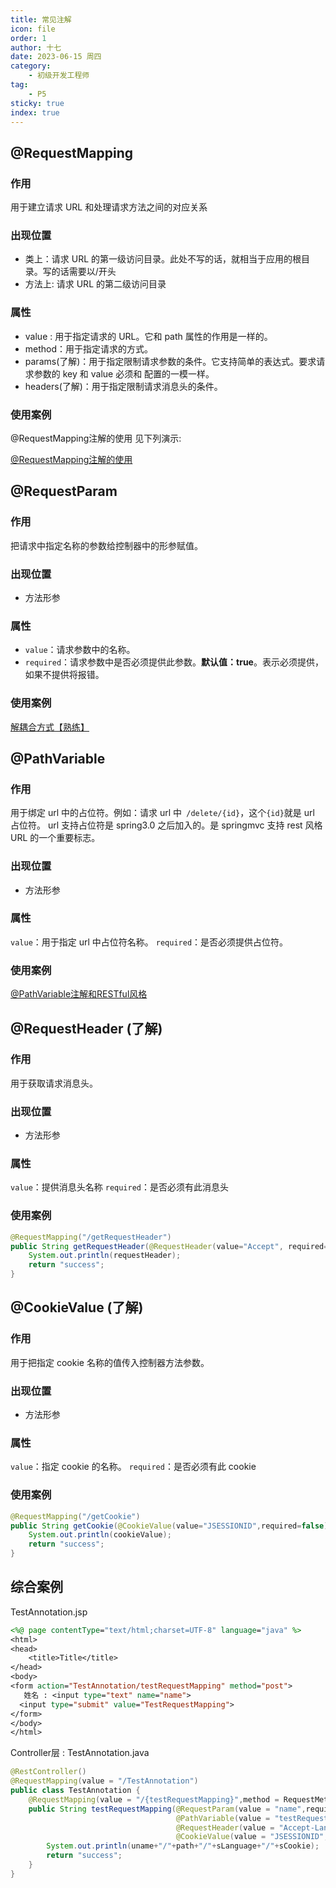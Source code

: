 ```yaml
---
title: 常见注解
icon: file
order: 1
author: 十七
date: 2023-06-15 周四
category:
	- 初级开发工程师
tag:
	- P5
sticky: true
index: true
---
```



## @RequestMapping

### 作用

用于建立请求 URL 和处理请求方法之间的对应关系

### 出现位置

- 类上：请求 URL 的第一级访问目录。此处不写的话，就相当于应用的根目录。写的话需要以/开头
- 方法上:  请求 URL 的第二级访问目录

### 属性

- value : 用于指定请求的 URL。它和 path 属性的作用是一样的。
- method：用于指定请求的方式。
- params(了解)：用于指定限制请求参数的条件。它支持简单的表达式。要求请求参数的 key 和 value 必须和 配置的一模一样。
- headers(了解)：用于指定限制请求消息头的条件。

### 使用案例

@RequestMapping注解的使用 见下列演示: 

[@RequestMapping注解的使用](../05_路径映射与RESTful风格/路径映射与RESTful风格.md#@RequestMapping注解的使用)

## @RequestParam

### 作用

把请求中指定名称的参数给控制器中的形参赋值。

### 出现位置

-  方法形参

### 属性

- `value`：请求参数中的名称。
- `required`：请求参数中是否必须提供此参数。**默认值：true**。表示必须提供，如果不提供将报错。

### 使用案例

[解耦合方式【熟练】](../06_请求参数的处理/请求参数的处理.md#解耦合方式【熟练】)

## @PathVariable

### 作用

用于绑定 url 中的占位符。例如：请求 url 中` /delete/{id}`，这个`{id}`就是 url 占位符。 url 支持占位符是 spring3.0 之后加入的。是 springmvc 支持 rest 风格 URL 的一个重要标志。

### 出现位置

-  方法形参

### 属性

`value`：用于指定 url 中占位符名称。
`required`：是否必须提供占位符。

### 使用案例

[@PathVariable注解和RESTful风格](../05_路径映射与RESTful风格/路径映射与RESTful风格.md#@PathVariable注解和RESTful风格)

## @RequestHeader (了解)

### 作用

用于获取请求消息头。

### 出现位置

-  方法形参

### 属性

`value`：提供消息头名称
`required`：是否必须有此消息头 

### 使用案例

```Java
@RequestMapping("/getRequestHeader") 
public String getRequestHeader(@RequestHeader(value="Accept", required=false)String requestHeader){ 
    System.out.println(requestHeader); 
    return "success"; 
}
```

## @CookieValue (了解)

### 作用

用于把指定 cookie 名称的值传入控制器方法参数。

### 出现位置

-  方法形参

### 属性

`value`：指定 cookie 的名称。
`required`：是否必须有此 cookie

### 使用案例

```Java
@RequestMapping("/getCookie") 
public String getCookie(@CookieValue(value="JSESSIONID",required=false) String cookieValue){ 
    System.out.println(cookieValue); 
    return "success"; 
} 
```


## 综合案例

TestAnnotation.jsp
```JSP
<%@ page contentType="text/html;charset=UTF-8" language="java" %>
<html>
<head>
    <title>Title</title>
</head>
<body>
<form action="TestAnnotation/testRequestMapping" method="post">
   姓名 : <input type="text" name="name">
  <input type="submit" value="TestRequestMapping">
</form>
</body>
</html>
```

Controller层 : TestAnnotation.java
```Java
@RestController()
@RequestMapping(value = "/TestAnnotation")
public class TestAnnotation {
    @RequestMapping(value = "/{testRequestMapping}",method = RequestMethod.POST,params={"name!=root"},headers = {"Host=localhost:8080"})
    public String testRequestMapping(@RequestParam(value = "name",required = false) String uname,
                                     @PathVariable(value = "testRequestMapping",required = false) String path,
                                     @RequestHeader(value = "Accept-Language",required = false) String sLanguage,
                                     @CookieValue(value = "JSESSIONID",required = false) String sCookie){
        System.out.println(uname+"/"+path+"/"+sLanguage+"/"+sCookie);
        return "success";
    }
}
```